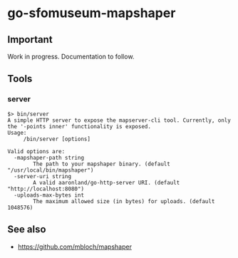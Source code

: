 # go-sfomuseum-mapshaper

## Important

Work in progress. Documentation to follow.

## Tools

### server

```
$> bin/server
A simple HTTP server to expose the mapserver-cli tool. Currently, only the '-points inner' functionality is exposed.
Usage:
	 /bin/server [options]
	 
Valid options are:	 
  -mapshaper-path string
    	The path to your mapshaper binary. (default "/usr/local/bin/mapshaper")
  -server-uri string
    	A valid aaronland/go-http-server URI. (default "http://localhost:8080")
  -uploads-max-bytes int
    	The maximum allowed size (in bytes) for uploads. (default 1048576)
```

## See also

* https://github.com/mbloch/mapshaper